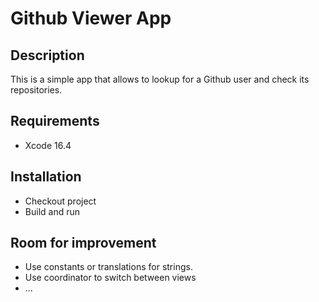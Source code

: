 # Github Viewer App

## Description

This is a simple app that allows to lookup for a Github user and check its repositories.

## Requirements

- Xcode 16.4

## Installation

- Checkout project
- Build and run

## Room for improvement

- Use constants or translations for strings.
- Use coordinator to switch between views
- ...




